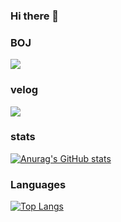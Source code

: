 ### Hi there 👋

<!--
**HaYoung-Jang/HaYoung-Jang** is a ✨ _special_ ✨ repository because its `README.md` (this file) appears on your GitHub profile.

Here are some ideas to get you started:

- 🔭 I’m currently working on ...
- 🌱 I’m currently learning ...
- 👯 I’m looking to collaborate on ...
- 🤔 I’m looking for help with ...
- 💬 Ask me about ...
- 📫 How to reach me: ...
- 😄 Pronouns: ...
- ⚡ Fun fact: ...
-->

### BOJ
<a href="https://solved.ac/wkd7198"><img src="http://mazassumnida.wtf/api/v2/generate_badge?boj=wkd7198"></a>

### velog
<a href="https://velog.io/@wkd7198"><img src ="https://velog-readme-stats.vercel.app/api?name=wkd7198"/></a>

### stats
[![Anurag's GitHub stats](https://github-readme-stats.vercel.app/api?username=HaYoung-Jang)](https://github.com/anuraghazra/github-readme-stats)

### Languages
[![Top Langs](https://github-readme-stats.vercel.app/api/top-langs/?username=HaYoung-Jang)](https://github.com/anuraghazra/github-readme-stats)
